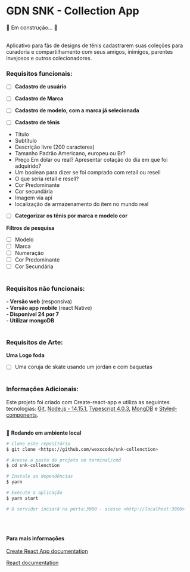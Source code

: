 # GDN SNK  - Collection App
 🚧  Em construção...  🚧  <br />  <br />


Aplicativo para fãs de designs de tênis cadastrarem suas coleções para curadoria e compartilhamento com seus amigos, inimigos, parentes invejosos e outros colecionadores.<br />
### Requisitos funcionais:
	
- [ ] **Cadastro de usuário**
	
- [ ] **Cadastro de Marca**
	
- [ ] **Cadastro de modelo, com a marca já selecionada**
	
- [ ] **Cadastro de tênis**
- Título
- Subtítulo
- Descrição livre (200 caracteres)
- Tamanho Padrão Americano, europeu ou Br?
- Preço Em dólar ou real? Apresentar cotação do dia em que foi adquirido?
- Um boolean para dizer se foi comprado com retail ou resell
- O que seria retail e resell?
- Cor Predominante
- Cor secundária
- Imagem via api
- localização de armazenamento do item no mundo real
	
- [ ] **Categorizar os tênis por marca e modelo cor**
		
**Filtros de pesquisa**
- [ ] Modelo
- [ ] Marca
- [ ] Numeração
- [ ] Cor Predominante
- [ ] Cor Secundária<br/><br/>

### Requisitos não funcionais:

**- Versão web** (responsiva) <br />
**- Versão app mobile** (react Native) <br />
**- Disponível 24 por 7** <br />
**- Utilizar mongoDB**<br/><br/>

### Requisitos de Arte:

**Uma Logo foda**
- [ ] Uma coruja de skate usando um jordan e com baquetas<br/><br/>
### Informações Adicionais: 

Este projeto foi criado com Create-react-app e utiliza as seguintes tecnologias:
[Git](https://git-scm.com), [Node.js - 14.15.1](https://nodejs.org/en/), [Typescript 4.0.3](https://www.typescriptlang.org/), [MongDB](https://www.mongodb.com/) e [Styled-components](https://styled-components.com/).<br/><br/>

🎲 **Rodando em ambiente local**

```bash
# Clone este repositório
$ git clone <https://github.com/wexxcode/snk-collenction>

# Acesse a pasta do projeto no terminal/cmd
$ cd snk-collenction

# Instale as dependências
$ yarn

# Execute a aplicação
$ yarn start

# O servidor inciará na porta:3000 - acesse <http://localhost:3000>
```
<br /><br />

**Para mais informações**<br /><br />
[Create React App documentation](https://facebook.github.io/create-react-app/docs/getting-started)

[React documentation](https://reactjs.org/) 

<br /><br />
